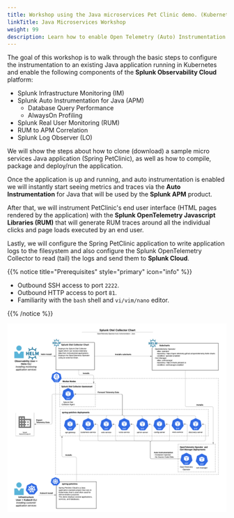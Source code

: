 ```yaml
---
title: Workshop using the Java microservices Pet Clinic demo. (Kubernetes based).
linkTitle: Java Microservices Workshop
weight: 99
description: Learn how to enable Open Telemetry (Auto) Instrumentation for your Java based application running in Kubernetes. Experience eal-time monitoring and troubleshooting to help you maximize application behaviour with end to end visibility.
---
```


The goal of this workshop is to walk through the basic steps to configure the instrumentation  to an existing Java application running in Kubernetes and enable the following components of the **Splunk Observability Cloud** platform:

* Splunk Infrastructure Monitoring (IM)
* Splunk Auto Instrumentation for Java (APM)
  * Database Query Performance
  * AlwaysOn Profiling
* Splunk Real User Monitoring (RUM)
* RUM to APM Correlation
* Splunk Log Observer (LO)

We will show the steps about how to clone (download) a sample micro services Java application (Spring PetClinic), as well as how to compile, package and deploy/run the application.

Once the application is up and running, and auto instrumentation is enabled we will instantly start seeing metrics and traces via the **Auto Instrumentation** for Java that will be used by the **Splunk APM** product.

After that, we will instrument PetClinic's end user interface (HTML pages rendered by the application) with the **Splunk OpenTelemetry Javascript Libraries (RUM)** that will generate RUM traces around all the individual clicks and page loads executed by an end user.

Lastly, we will configure the Spring PetClinic application to write application logs to the filesystem and also configure the Splunk OpenTelemetry Collector to read (tail) the logs and send them to **Splunk Cloud**.

{{% notice title="Prerequisites" style="primary" icon="info" %}}

* Outbound SSH access to port `2222`.
* Outbound HTTP access to port `81`.
* Familiarity with the `bash` shell and `vi/vim/nano` editor.

{{% /notice %}}

![Splunk Otel Architecture](images/auto-instrumentation-java-diagram.png)

